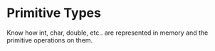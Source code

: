 # Primitive Types #

Know how int, char, double, etc.. are represented in memory and the primitive operations on them.
